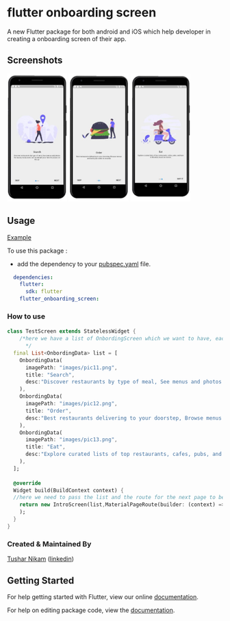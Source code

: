 # flutter onboarding screen

A new Flutter package for both android and iOS which help developer in creating a onboarding screen of their app.


## Screenshots

<img src="Screenshot1.JPG" height="300em" />  <img src="Screenshot2.JPG" height="300em" />  <img src="Screenshot3.JPG" height="300em" />

## Usage


[Example](https://github.com/champ96k/flutter-onboarding-screen/blob/master/example/example_app.dart)

To use this package :

* add the dependency to your [pubspec.yaml](https://github.com/champ96k/flutter-onboarding-screen/blob/master/pubspec.yaml) file.

```yaml
  dependencies:
    flutter:
      sdk: flutter
    flutter_onboarding_screen:
```

### How to use

```dart
class TestScreen extends StatelessWidget {
    /*here we have a list of OnbordingScreen which we want to have, each OnbordingScreen have a imagePath,title and an desc.
      */
  final List<OnbordingData> list = [
    OnbordingData(
      imagePath: "images/pic11.png",
      title: "Search",
      desc:"Discover restaurants by type of meal, See menus and photos for nearby restaurants and bookmark your favorite places on the go",
    ),
    OnbordingData(
      imagePath: "images/pic12.png",
      title: "Order",
      desc:"Best restaurants delivering to your doorstep, Browse menus and build your order in seconds",
    ),
    OnbordingData(
      imagePath: "images/pic13.png",
      title: "Eat",
      desc:"Explore curated lists of top restaurants, cafes, pubs, and bars in Mumbai, based on trends.",
    ),
  ];

  @override
  Widget build(BuildContext context) {
  //here we need to pass the list and the route for the next page to be opened after this.
    return new IntroScreen(list,MaterialPageRoute(builder: (context) => NextScreen()),
    );
  }
}
```

### Created & Maintained By

[Tushar Nikam](https://github.com/champ96k) 
([linkedin](https://www.linkedin.com/in/tushar-nikam-a29a97131/))


## Getting Started

For help getting started with Flutter, view our online [documentation](https://flutter.io/).

For help on editing package code, view the [documentation](https://flutter.io/developing-packages/).

